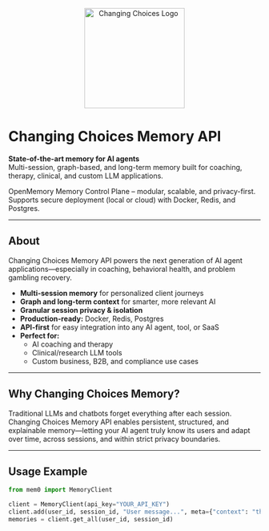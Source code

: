 <p align="center">
  <img src="logo.png" width="200" alt="Changing Choices Logo" />
</p>

# Changing Choices Memory API

**State-of-the-art memory for AI agents**  
Multi-session, graph-based, and long-term memory built for coaching, therapy, clinical, and custom LLM applications.

OpenMemory Memory Control Plane – modular, scalable, and privacy-first.  
Supports secure deployment (local or cloud) with Docker, Redis, and Postgres.

---

## About

Changing Choices Memory API powers the next generation of AI agent applications—especially in coaching, behavioral health, and problem gambling recovery.

- **Multi-session memory** for personalized client journeys  
- **Graph and long-term context** for smarter, more relevant AI  
- **Granular session privacy & isolation**  
- **Production-ready:** Docker, Redis, Postgres  
- **API-first** for easy integration into any AI agent, tool, or SaaS  
- **Perfect for:**  
  - AI coaching and therapy  
  - Clinical/research LLM tools  
  - Custom business, B2B, and compliance use cases

---

## Why Changing Choices Memory?

Traditional LLMs and chatbots forget everything after each session.  
Changing Choices Memory API enables persistent, structured, and explainable memory—letting your AI agent truly know its users and adapt over time, across sessions, and within strict privacy boundaries.

---

## Usage Example

```python
from mem0 import MemoryClient

client = MemoryClient(api_key="YOUR_API_KEY")
client.add(user_id, session_id, "User message...", meta={"context": "therapy"})
memories = client.get_all(user_id, session_id)
